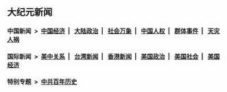 ## 大纪元新闻

#### 中国新闻 &nbsp;>&nbsp; [中国经济](indexes/ncid283/README.md?07012045) &nbsp;| &nbsp; [大陆政治](indexes/ncid277/README.md?07012045) &nbsp;| &nbsp; [社会万象](indexes/ncid282/README.md?07012045) &nbsp;| &nbsp; [中国人权](indexes/ncid278/README.md?07012045) &nbsp;| &nbsp; [群体事件](indexes/ncid279/README.md?07012045) &nbsp;| &nbsp; [天灾人祸](indexes/ncid280/README.md?07012045)

#### 国际新闻 &nbsp;>&nbsp; [美中关系](indexes/nf1412576/README.md?07012045) &nbsp;| &nbsp; [台湾新闻](indexes/ncid1349361/README.md?07012045) &nbsp;| &nbsp; [香港新闻](indexes/ncid1349362/README.md?07012045) &nbsp;| &nbsp; [美国政治](indexes/ncid1078159/README.md?07012045) &nbsp;| &nbsp; [美国社会](indexes/ncid1078160/README.md?07012045) &nbsp;| &nbsp; [美国经济](indexes/ncid1078158/README.md?07012045)

#### 特别专题 &nbsp;>&nbsp; [中共百年历史](https://github.com/easy2view/epoch-special/blob/master/README.md?07012045)  
